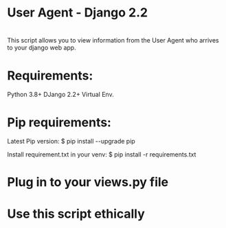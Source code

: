 # User Agent - Django 2.2
# 
This script allows you to view information from the User Agent who arrives to your
django web app. 

# Requirements:
Python 3.8+ 
DJango 2.2+
Virtual Env.

# Pip requirements:

  Latest Pip version:
   $ pip install --upgrade pip

  Install requirement.txt in your venv:
   $ pip install -r requirements.txt

# Plug in to your views.py file

# Use this script ethically
